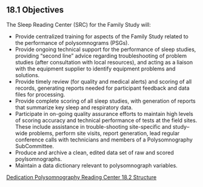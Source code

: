 ## 18.1 Objectives

The Sleep Reading Center (SRC) for the Family Study will:

* Provide centralized training for aspects of the Family Study related to the performance of polysomnograms (PSGs).
* Provide ongoing technical support for the performance of sleep studies, providing “second line” advice regarding troubleshooting of problem studies (after consultation with local resources), and acting as a liaison with the equipment supplier to identify equipment problems and solutions.
* Provide timely review (for quality and medical alerts) and scoring of all records, generating reports needed for participant feedback and data files for processing.
* Provide complete scoring of all sleep studies, with generation of reports that summarize key sleep and respiratory data.
* Participate in on-going quality assurance efforts to maintain high levels of scoring accuracy and technical performance of tests at the field sites. These include assistance in trouble-shooting site-specific and study–wide problems, perform site visits, report generation, lead regular conference calls with technicians and members of a Polysomnography SubCommittee.
* Produce and archive a clean, edited data set of raw and scored poylsomnographs.
* Maintain a data dictionary relevant to polysomnograph variables.


<div class="center">
<div class="btn-group">
  <a href=":pages_path:/manuals/psg-reading-center/18-00-psg-reading-center-toc.md" class="btn btn-default">
    <span class="glyphicon glyphicon-chevron-left"></span>
    Dedication
  </a>

  <a href=":pages_path:/manuals/psg-reading-center" class="btn btn-default">
    <span class="glyphicon glyphicon-chevron-up"></span>
    Polysomnography Reading Center
  </a>

  <a href=":pages_path:/manuals/psg-reading-center/18-02-structure.md" class="btn btn-success">
    18.2 Structure
    <span class="glyphicon glyphicon-chevron-right"></span>
  </a>
</div>
</div>
